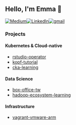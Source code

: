 ## Hello, I'm Emma 👋
[![Medium](https://img.shields.io/badge/Medium-12100E?style=for-the-badge&logo=medium&logoColor=white)](https://medium.com/@emmaliaocode)[![LinkedIn](https://img.shields.io/badge/linkedin-%230077B5.svg?style=for-the-badge&logo=linkedin&logoColor=white)](https://www.linkedin.com/in/wanyuliao/)[![gmail](https://img.shields.io/badge/gmail-D14836?style=for-the-badge&logo=gmail&logoColor=white)](mailto:wanyuliao4@gmail.com)

### Projects

#### Kubernetes & Cloud-native
- [rstudio-operator](https://github.com/emmaliaocode/rstudio-operator)
- [kopf-tutorial](https://github.com/emmaliaocode/kopf-tutorial)
- [cka-learning](https://github.com/emmaliaocode/cka-learning)

#### Data Science
- [box-office-tw](https://github.com/emmaliaocode/box-office-tw)
- [hadoop-ecosystem-learning](https://github.com/emmaliaocode/hadoop-ecosystem-learning)

#### Infrastructure
- [vagrant-vmware-arm](https://github.com/emmaliaocode/vagrant-vmware-arm)

<!--
**emmaliaocode/emmaliaocode** is a ✨ _special_ ✨ repository because its `README.md` (this file) appears on your GitHub profile.

Here are some ideas to get you started:

- 🔭 I’m currently working on ...
- 🌱 I’m currently learning ...
- 👯 I’m looking to collaborate on ...
- 🤔 I’m looking for help with ...
- 💬 Ask me about ...
- 📫 How to reach me: ...
- 😄 Pronouns: ...
- ⚡ Fun fact: ...
-->
